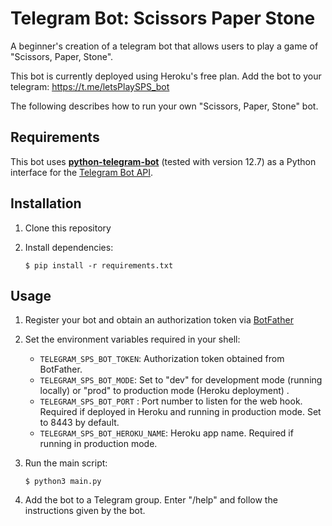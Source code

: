 # Telegram Bot: Scissors Paper Stone
A beginner's creation of a telegram bot that allows users to play a game of "Scissors, Paper, Stone".

This bot is currently deployed using Heroku's free plan. Add the bot to your telegram: https://t.me/letsPlaySPS_bot

The following describes how to run your own "Scissors, Paper, Stone" bot.

## Requirements

This bot uses [**python-telegram-bot**](https://github.com/python-telegram-bot/python-telegram-bot) (tested with version 12.7) as a Python interface for the [Telegram Bot API](https://core.telegram.org/bots/api).

## Installation

1. Clone this repository

2. Install dependencies: 

   ```shell
   $ pip install -r requirements.txt
   ```

## Usage

1. Register your bot and obtain an authorization token via [BotFather](https://core.telegram.org/bots/#6-botfather)

2. Set the environment variables required in your shell:
   - `TELEGRAM_SPS_BOT_TOKEN`: Authorization token obtained from BotFather.
   - `TELEGRAM_SPS_BOT_MODE`: Set to "dev" for development mode (running locally) or "prod" to production mode (Heroku deployment) .
   - `TELEGRAM_SPS_BOT_PORT` : Port number to listen for the web hook. Required if deployed in Heroku and running in production mode. Set to 8443 by default.
   - `TELEGRAM_SPS_BOT_HEROKU_NAME`: Heroku app name. Required if running in production mode.

3. Run the main script:

   ```shell
   $ python3 main.py
   ```

4. Add the bot to a Telegram group. Enter "/help" and follow the instructions given by the bot.